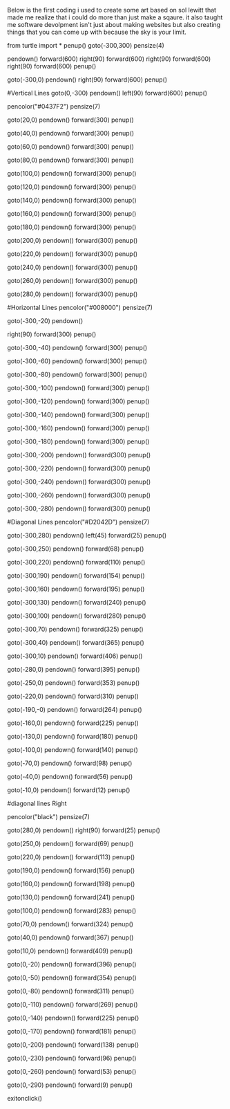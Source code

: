 Below is the first coding i used to create some art based on sol lewitt that made me realize that i could do more than just make a sqaure.
it also taught me software devolpment isn't just about making websites but also creating things that you can come up with because the sky is your limit. 


from turtle import *
penup()
goto(-300,300)
pensize(4)

pendown()
forward(600)
right(90)
forward(600)
right(90)
forward(600)
right(90)
forward(600)
penup()


goto(-300,0)
pendown()
right(90)
forward(600)
penup()

#Vertical Lines
goto(0,-300)
pendown()
left(90)
forward(600)
penup()

pencolor("#0437F2")
pensize(7)

goto(20,0)
pendown()
forward(300)
penup()

goto(40,0)
pendown()
forward(300)
penup()

goto(60,0)
pendown()
forward(300)
penup()

goto(80,0)
pendown()
forward(300)
penup()

goto(100,0)
pendown()
forward(300)
penup()

goto(120,0)
pendown()
forward(300)
penup()

goto(140,0)
pendown()
forward(300)
penup()

goto(160,0)
pendown()
forward(300)
penup()

goto(180,0)
pendown()
forward(300)
penup()

goto(200,0)
pendown()
forward(300)
penup()

goto(220,0)
pendown()
forward(300)
penup()

goto(240,0)
pendown()
forward(300)
penup()

goto(260,0)
pendown()
forward(300)
penup()

goto(280,0)
pendown()
forward(300)
penup()

#Horizontal Lines
pencolor("#008000")
pensize(7)

goto(-300,-20)
pendown()

right(90)
forward(300)
penup()

goto(-300,-40)
pendown()
forward(300)
penup()

goto(-300,-60)
pendown()
forward(300)
penup()

goto(-300,-80)
pendown()
forward(300)
penup()

goto(-300,-100)
pendown()
forward(300)
penup()

goto(-300,-120)
pendown()
forward(300)
penup()

goto(-300,-140)
pendown()
forward(300)
penup()

goto(-300,-160)
pendown()
forward(300)
penup()

goto(-300,-180)
pendown()
forward(300)
penup()

goto(-300,-200)
pendown()
forward(300)
penup()

goto(-300,-220)
pendown()
forward(300)
penup()

goto(-300,-240)
pendown()
forward(300)
penup()

goto(-300,-260)
pendown()
forward(300)
penup()

goto(-300,-280)
pendown()
forward(300)
penup()

#Diagonal Lines
pencolor("#D2042D")
pensize(7)

goto(-300,280)
pendown()
left(45)
forward(25)
penup()

goto(-300,250)
pendown()
forward(68)
penup()

goto(-300,220)
pendown()
forward(110)
penup()

goto(-300,190)
pendown()
forward(154)
penup()

goto(-300,160)
pendown()
forward(195)
penup()

goto(-300,130)
pendown()
forward(240)
penup()

goto(-300,100)
pendown()
forward(280)
penup()

goto(-300,70)
pendown()
forward(325)
penup()

goto(-300,40)
pendown()
forward(365)
penup()

goto(-300,10)
pendown()
forward(406)
penup()

goto(-280,0)
pendown()
forward(395)
penup()

goto(-250,0)
pendown()
forward(353)
penup()

goto(-220,0)
pendown()
forward(310)
penup()

goto(-190,-0)
pendown()
forward(264)
penup()

goto(-160,0)
pendown()
forward(225)
penup()

goto(-130,0)
pendown()
forward(180)
penup()

goto(-100,0)
pendown()
forward(140)
penup()

goto(-70,0)
pendown()
forward(98)
penup()

goto(-40,0)
pendown()
forward(56)
penup()

goto(-10,0)
pendown()
forward(12)
penup()

#diagonal lines Right

pencolor("black")
pensize(7)

goto(280,0)
pendown()
right(90)
forward(25)
penup()

goto(250,0)
pendown()
forward(69)
penup()

goto(220,0)
pendown()
forward(113)
penup()

goto(190,0)
pendown()
forward(156)
penup()

goto(160,0)
pendown()
forward(198)
penup()

goto(130,0)
pendown()
forward(241)
penup()

goto(100,0)
pendown()
forward(283)
penup()

goto(70,0)
pendown()
forward(324)
penup()

goto(40,0)
pendown()
forward(367)
penup()

goto(10,0)
pendown()
forward(409)
penup()

goto(0,-20)
pendown()
forward(396)
penup()

goto(0,-50)
pendown()
forward(354)
penup()

goto(0,-80)
pendown()
forward(311)
penup()

goto(0,-110)
pendown()
forward(269)
penup()

goto(0,-140)
pendown()
forward(225)
penup()

goto(0,-170)
pendown()
forward(181)
penup()

goto(0,-200)
pendown()
forward(138)
penup()

goto(0,-230)
pendown()
forward(96)
penup()

goto(0,-260)
pendown()
forward(53)
penup()

goto(0,-290)
pendown()
forward(9)
penup()







exitonclick()
